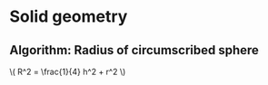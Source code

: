 # Solid geometry

## Algorithm: Radius of circumscribed sphere

\\( R^2 = \frac{1}{4} h^2 + r^2 \\)
